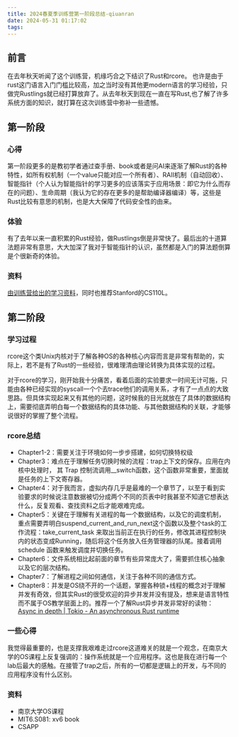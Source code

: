 ```yaml
---
title: 2024春夏季训练营第一阶段总结-qiuanran
date: 2024-05-31 01:17:02
tags:
---
```

## 前言

在去年秋天听闻了这个训练营，机缘巧合之下结识了Rust和rcore。 也许是由于rust这门语言入门门槛比较高，加之当时没有其他更modern语言的学习经验，只做完Rustlings就已经打算放弃了。从去年秋天到现在一直在写Rust,也了解了许多系统方面的知识，就打算在这次训练营中弥补一些遗憾。

## 第一阶段

### 心得

第一阶段更多的是教初学者通过查手册、book或者是问AI来逐渐了解Rust的各种特性，如所有权机制（一个value只能对应一个所有者）、RAII机制（自动回收）、智能指针（个人认为智能指针的学习更多的应该落实于应用场景：即它为什么而存在的问题）、生命周期（我认为它的存在更多的是帮助编译器编译）等，这些是Rust比较有意思的机制，也是大大保障了代码安全性的由来。

### 体验

有了去年以来一直积累的Rust经验，做Rustlings倒是非常快了。最后出的十道算法题非常有意思，大大加深了我对于智能指针的认识，虽然都是入门的算法题倒算是个很新奇的体验。

### 资料

[由训练营给出的学习资料](https://github.com/LearningOS/rust-based-os-comp2024/blob/main/2024-spring-scheduling-1.md)，同时也推荐Stanford的CS110L。 

## 第二阶段

### 学习过程

rcore这个类Unix内核对于了解各种OS的各种核心内容而言是非常有帮助的，实际上，若不是有了Rust的一些经验，很难理清由理论转换为具体实现的过程。

对于rcore的学习，刚开始我十分痛苦，看着后面的实验要求一时间无计可施，只能由各种已经实现的syscall一个个去trace他们的调用关系，才有了一点点的大致思路。但具体实现起来又有其他的问题，这时候我的目光就放在了具体的数据结构上，需要彻底弄明白每一个数据结构的具体功能、与其他数据结构的关联，才能够说很好的掌握了整个流程。

### rcore总结

- Chapter1-2：需要关注于环境如何一步步搭建，如何切换特权级
- Chapter3：难点在于理解任务切换时候的流程：trap上下文的保存。应用在内核中处理时， 其 Trap 控制流调用__switch函数，这个函数非常重要，里面就是任务的上下文寄存器。
- Chapter4：对于我而言，虚拟内存几乎是最难的一个章节了，以至于看到实验要求的时候说注意数据被切分成两个不同的页表中时我甚至不知道它想表达什么，反复观看、查找资料之后才能艰难完成。
- Chapter5：关键在于理解有关进程的每一个数据结构，以及它的调度机制，重点需要弄明白suspend_current_and_run_next这个函数以及整个task的工作流程：take_current_task 来取出当前正在执行的任务，修改其进程控制块内的状态变成Running，随后将这个任务放入任务管理器的队尾。接着调用 schedule 函数来触发调度并切换任务。
- Chapter6：文件系统相比起前面的章节有些异常庞大了，需要抓住核心抽象以及它的层次结构。
- Chapter7：了解进程之间如何通信，关注于各种不同的通信方式。
- Chapter8：并发是OS绕不开的一个话题，掌握各种锁+线程的概念对于理解并发有奇效，但其实Rust的很受欢迎的异步并发并没有提及，想来是语言特性而不属于OS教学层面上的。推荐一个了解Rust异步并发非常好的读物：[Async in depth | Tokio - An asynchronous Rust runtime](https://tokio.rs/tokio/tutorial/async)

### 一些心得

我觉得最重要的，也是支撑我艰难走过rcore这道难关的就是一个观念，在南京大学的OS课程上反复强调的：操作系统就是一个应用程序。这也是我在进行每一个lab后最大的感触。在接管了trap之后，所有的一切都是逻辑上的开发，与不同的应用程序没有什么区别。

### 资料

- 南京大学OS课程
- MIT6.S081: xv6 book
- CSAPP